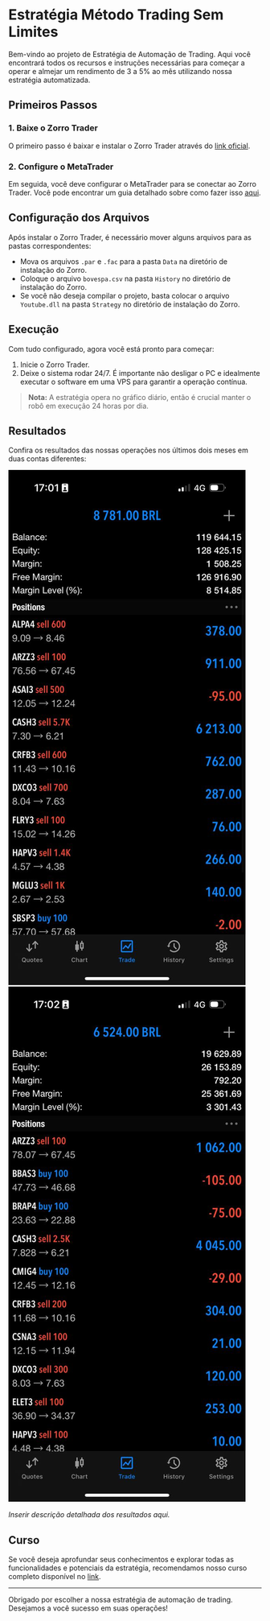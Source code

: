 # Estratégia Método Trading Sem Limites

Bem-vindo ao projeto de Estratégia de Automação de Trading. Aqui você encontrará todos os recursos e instruções necessárias para começar a operar e almejar um rendimento de 3 a 5% ao mês utilizando nossa estratégia automatizada.

## Primeiros Passos

### 1. Baixe o Zorro Trader

O primeiro passo é baixar e instalar o Zorro Trader através do [link oficial](https://zorro-project.com/download.php).

### 2. Configure o MetaTrader

Em seguida, você deve configurar o MetaTrader para se conectar ao Zorro Trader. Você pode encontrar um guia detalhado sobre como fazer isso [aqui](https://zorro-project.com/manual/en/mt4plugin.htm).

## Configuração dos Arquivos

Após instalar o Zorro Trader, é necessário mover alguns arquivos para as pastas correspondentes:

- Mova os arquivos `.par` e `.fac` para a pasta `Data` na diretório de instalação do Zorro.
- Coloque o arquivo `bovespa.csv` na pasta `History` no diretório de instalação do Zorro.
- Se você não deseja compilar o projeto, basta colocar o arquivo `Youtube.dll` na pasta `Strategy` no diretório de instalação do Zorro.

## Execução

Com tudo configurado, agora você está pronto para começar:

1. Inicie o Zorro Trader.
2. Deixe o sistema rodar 24/7. É importante não desligar o PC e idealmente executar o software em uma VPS para garantir a operação contínua.

> **Nota:** A estratégia opera no gráfico diário, então é crucial manter o robô em execução 24 horas por dia.

## Resultados

Confira os resultados das nossas operações nos últimos dois meses em duas contas diferentes:

![Imagem 1](Resultados/1.jpeg)
![Imagem 2](Resultados/2.jpeg)

*Inserir descrição detalhada dos resultados aqui.*

## Curso

Se você deseja aprofundar seus conhecimentos e explorar todas as funcionalidades e potenciais da estratégia, recomendamos nosso curso completo disponível no [link](https://www.leohermoso.com.br/).

---

Obrigado por escolher a nossa estratégia de automação de trading. Desejamos a você sucesso em suas operações!
